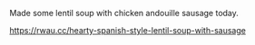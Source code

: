 Made some lentil soup with chicken andouille sausage today.

[<span class="invisible">https://</span><span class="ellipsis">rwau.cc/hearty-spanish-style-l</span><span class="invisible">entil-soup-with-sausage</span>](https://rwau.cc/hearty-spanish-style-lentil-soup-with-sausage)